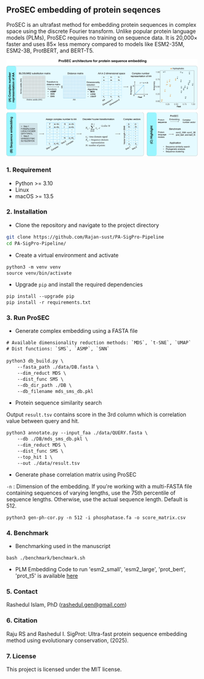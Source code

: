 ## ProSEC embedding of protein seqences
ProSEC is an ultrafast method for embedding protein sequences in complex space using the discrete Fourier transform. Unlike popular protein language models (PLMs), ProSEC requires no training on sequence data. It is 20,000× faster and uses 85× less memory compared to models like ESM2-35M, ESM2-3B, ProtBERT, and BERT-T5.

<p align="center">
  <img src="./data/plots/figures_ProSEC/figure.1_v5.jpeg" width="800"/>
</p>

### 1. Requirement

 - Python >= 3.10
 - Linux
 - macOS >= 13.5

### 2. Installation

 - Clone the repository and navigate to the project directory

```sh
git clone https://github.com/Rajan-sust/PA-SigPro-Pipeline
cd PA-SigPro-Pipeline/
```

- Create a virtual environment and activate

```
python3 -m venv venv
source venv/bin/activate
```

- Upgrade `pip` and install the required dependencies

```
pip install --upgrade pip
pip install -r requirements.txt
```

### 3. Run ProSEC

- Generate complex embedding using a FASTA file

```
# Available dimensionality reduction methods: `MDS`, `t-SNE`, `UMAP`
# Dist functions: `SMS`, `ASMP`, `SNN`

python3 db_build.py \
    --fasta_path ./data/DB.fasta \
    --dim_reduct MDS \
    --dist_func SMS \
    --db_dir_path ./DB \
    --db_filename mds_sms_db.pkl
```

- Protein sequence similarity search

Output `result.tsv` contains score in the 3rd column which is correlation value between query and hit.

```
python3 annotate.py --input_faa ./data/QUERY.fasta \
    --db ./DB/mds_sms_db.pkl \
    --dim_reduct MDS \
    --dist_func SMS \
    --top_hit 1 \
    --out ./data/result.tsv
```

- Generate phase correlation matrix using ProSEC

`-n` : Dimension of the embedding. If you're working with a multi-FASTA file containing sequences of varying lengths, use the 75th percentile of sequence lengths. Otherwise, use the actual sequence length. Default is 512.

```
python3 gen-ph-cor.py -n 512 -i phosphatase.fa -o score_matrix.csv
```

### 4. Benchmark 

- Benchmarking used in the manuscript

```
bash ./benchmark/benchmark.sh
```

- PLM Embedding
Code to run 'esm2_small', 'esm2_large', 'prot_bert', 'prot_t5' is available [here](https://github.com/Rajan-sust/GeneAnnotation) 

### 5. Contact
Rashedul Islam, PhD (rashedul.gen@gmail.com)

### 6. Citation
Raju RS and Rashedul I. SigProt: Ultra-fast protein sequence embedding method using evolutionary conservation, (2025).

### 7. License
This project is licensed under the MIT license.
